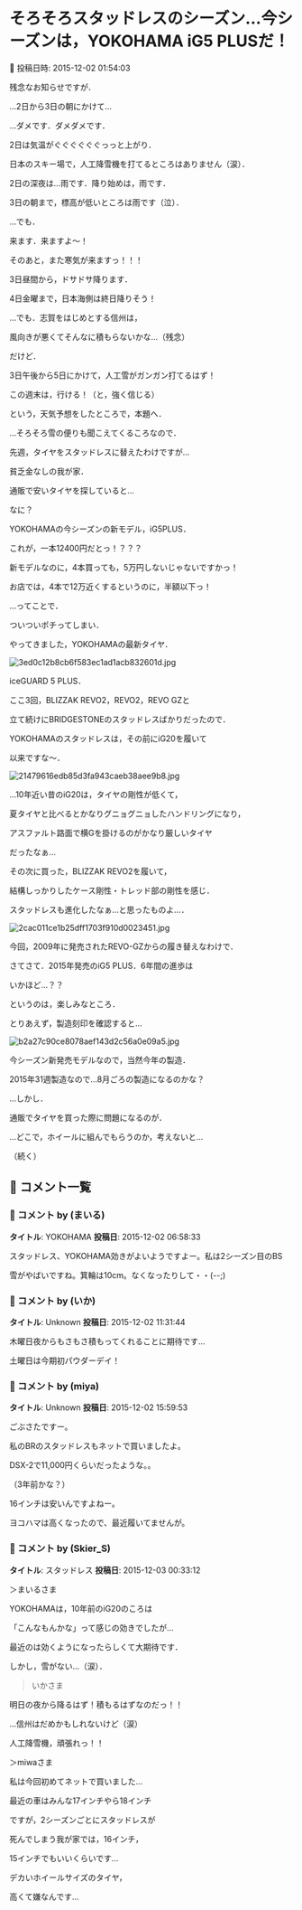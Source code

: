 # そろそろスタッドレスのシーズン…今シーズンは，YOKOHAMA iG5 PLUSだ！

📅 投稿日時: 2015-12-02 01:54:03

残念なお知らせですが．


…2日から3日の朝にかけて…





…ダメです．ダメダメです．


2日は気温がぐぐぐぐぐぐっっと上がり．


日本のスキー場で，人工降雪機を打てるところはありません（涙）．


2日の深夜は…雨です．降り始めは，雨です．


3日の朝まで，標高が低いところは雨です（泣）．





…でも．


来ます．来ますよ～！


そのあと，また寒気が来ますっ！！！


3日昼間から，ドサドサ降ります．


4日金曜まで，日本海側は終日降りそう！


…でも．志賀をはじめとする信州は，


風向きが悪くてそんなに積もらないかな…（残念）


だけど．


3日午後から5日にかけて，人工雪がガンガン打てるはず！


この週末は，行ける！（と，強く信じる）





という，天気予想をしたところで，本題へ．





…そろそろ雪の便りも聞こえてくるころなので．


先週，タイヤをスタッドレスに替えたわけですが…





貧乏金なしの我が家．


通販で安いタイヤを探していると…





なに？


YOKOHAMAの今シーズンの新モデル，iG5PLUS．


これが，一本12400円だとっ！？？？


新モデルなのに，4本買っても，5万円しないじゃないですかっ！


お店では，4本で12万近くするというのに，半額以下っ！





…ってことで．


ついついポチってしまい．


やってきました，YOKOHAMAの最新タイヤ．




![3ed0c12b8cb6f583ec1ad1acb832601d.jpg](images/3ed0c12b8cb6f583ec1ad1acb832601d.jpg)




iceGUARD 5 PLUS．





ここ3回，BLIZZAK REVO2，REVO2，REVO GZと


立て続けにBRIDGESTONEのスタッドレスばかりだったので．


YOKOHAMAのスタッドレスは，その前にiG20を履いて


以来ですな～．




![21479616edb85d3fa943caeb38aee9b8.jpg](images/21479616edb85d3fa943caeb38aee9b8.jpg)




…10年近い昔のiG20は，タイヤの剛性が低くて，


夏タイヤと比べるとかなりグニョグニョしたハンドリングになり，


アスファルト路面で横Gを掛けるのがかなり厳しいタイヤ


だったなぁ…


その次に買った，BLIZZAK REVO2を履いて，


結構しっかりしたケース剛性・トレッド部の剛性を感じ．


スタッドレスも進化したなぁ…と思ったものよ…．




![2cac011ce1b25dff1703f910d0023451.jpg](images/2cac011ce1b25dff1703f910d0023451.jpg)







今回，2009年に発売されたREVO-GZからの履き替えなわけで．


さてさて．2015年発売のiG5 PLUS．6年間の進歩は


いかほど…？？


というのは，楽しみなところ．





とりあえず，製造刻印を確認すると…




![b2a27c90ce8078aef143d2c56a0e09a5.jpg](images/b2a27c90ce8078aef143d2c56a0e09a5.jpg)




今シーズン新発売モデルなので，当然今年の製造．


2015年31週製造なので…8月ごろの製造になるのかな？





…しかし．


通販でタイヤを買った際に問題になるのが．


…どこで，ホイールに組んでもらうのか，考えないと…


（続く）

## 💬 コメント一覧

### 💬 コメント by (まいる)
**タイトル**: YOKOHAMA
**投稿日**: 2015-12-02 06:58:33

スタッドレス、YOKOHAMA効きがよいようですよー。私は2シーズン目のBS

雪がやばいですね。箕輪は10cm。なくなったりして・・(--;)

### 💬 コメント by (いか)
**タイトル**: Unknown
**投稿日**: 2015-12-02 11:31:44

木曜日夜からもさもさ積もってくれることに期待です…

土曜日は今期初パウダーデイ！

### 💬 コメント by (miya)
**タイトル**: Unknown
**投稿日**: 2015-12-02 15:59:53

ごぶさたですー。

私のBRのスタッドレスもネットで買いましたよ。

DSX-2で11,000円くらいだったような。。

（3年前かな？）

16インチは安いんですよねー。

ヨコハマは高くなったので、最近履いてませんが。

### 💬 コメント by (Skier_S)
**タイトル**: スタッドレス
**投稿日**: 2015-12-03 00:33:12

＞まいるさま

YOKOHAMAは，10年前のiG20のころは

「こんなもんかな」って感じの効きでしたが…

最近のは効くようになったらしくて大期待です．

しかし，雪がない…（涙）．



>いかさま

明日の夜から降るはず！積もるはずなのだっ！！

…信州はだめかもしれないけど（涙）

人工降雪機，頑張れっ！！



＞miwaさま

私は今回初めてネットで買いました…

最近の車はみんな17インチやら18インチ

ですが，2シーズンごとにスタッドレスが

死んでしまう我が家では，16インチ，

15インチでもいいくらいです…

デカいホイールサイズのタイヤ，

高くて嫌なんです…

